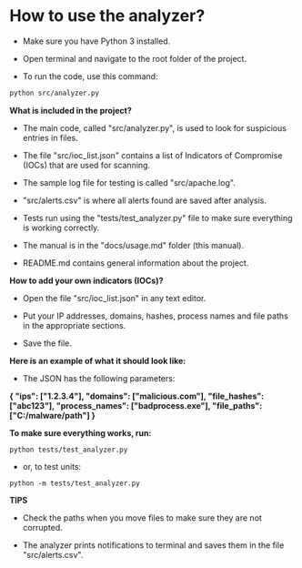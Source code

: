 # How to use the analyzer?

- Make sure you have Python 3 installed.

- Open terminal and navigate to the root folder of the project.

- To run the code, use this command:

```bash
python src/analyzer.py
```

**What is included in the project?**

- The main code, called "src/analyzer.py", is used to look for suspicious entries in files.

- The file "src/ioc_list.json" contains a list of Indicators of Compromise (IOCs) that are used for scanning.

- The sample log file for testing is called "src/apache.log".

- "src/alerts.csv" is where all alerts found are saved after analysis.

- Tests run using the "tests/test_analyzer.py" file to make sure everything is working correctly.

- The manual is in the "docs/usage.md" folder (this manual).

- README.md contains general information about the project.

**How to add your own indicators (IOCs)?**

- Open the file "src/ioc_list.json" in any text editor.

- Put your IP addresses, domains, hashes, process names and file paths in the appropriate sections.

- Save the file.

**Here is an example of what it should look like:**

- The JSON has the following parameters:

**{
  "ips": ["1.2.3.4"],
  "domains": ["malicious.com"],
  "file_hashes": ["abc123"],
  "process_names": ["badprocess.exe"],
  "file_paths": ["C:/malware/path"]
}**


**To make sure everything works, run:**
```
python tests/test_analyzer.py
```

- or, to test units:
```
python -m tests/test_analyzer.py
```
**TIPS**

- Check the paths when you move files to make sure they are not corrupted.

- The analyzer prints notifications to terminal and saves them in the file "src/alerts.csv".

